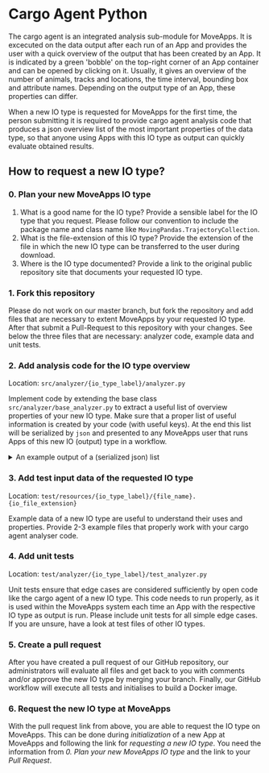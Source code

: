 # Cargo Agent Python

The cargo agent is an integrated analysis sub-module for MoveApps. It is excecuted on the data output after each run of an App and provides the user with a quick overview of the output that has been created by an App. It is indicated by a green 'bobble' on the top-right corner of an App container and can be opened by clicking on it. Usually, it gives an overview of the number of animals, tracks and locations, the time interval, bounding box and attribute names. Depending on the output type of an App, these properties can differ. 

When a new IO type is requested for MoveApps for the first time, the person submitting it is required to provide cargo agent analysis code that produces a json overview list of the most important properties of the data type, so that anyone using Apps with this IO type as output can quickly evaluate obtained results.

## How to request a new IO type?

### 0. Plan your new MoveApps IO type

1. What is a good name for the IO type?
Provide a sensible label for the IO type that you request. Please follow our convention to include the package name and class name like `MovingPandas.TrajectoryCollection`.
1. What is the file-extension of this IO type?
Provide the extension of the file in which the new IO type can be transferred to the user during download.
1. Where is the IO type documented?
Provide a link to the original public repository site that documents your requested IO type.

### 1. Fork this repository

Please do not work on our master branch, but fork the repository and add files that are necessary to extent MoveApps by your requested IO type. After that submit a Pull-Request to this repository with your changes. See below the three files that are necessary: analyzer code, example data and unit tests.

### 2. Add analysis code for the IO type overview

Location: `src/analyzer/{io_type_label}/analyzer.py`

Implement code by extending the base class `src/analyzer/base_analyzer.py` to extract a useful list of overview properties of your new IO type. Make sure that a proper list of useful information is created by your code (with useful keys). At the end this list will be serialized by `json` and presented to any MoveApps user that runs Apps of this new IO (output) type in a workflow.

<details>
    <summary>An example output of a (serialized json) list</summary>

    ```
    {
        "sensor_types":[
            "GPS"
        ],
        "taxa":[
            "Anser albifrons"
        ],
        "animals_total_number": 2,
        "animal_attributes":[
            "individual.local.identifier",
            "visible",
            "individual.id",
            "deployment.id",
            "tag.id",
            "study.id",
            "sensor.type.id",
            "tag.local.identifier",
            "individual.taxon.canonical.name",
            "study.name",
            "sensor.type",
            "sex",
            "taxon.canonical.name",
            "timestamp.start",
            "timestamp.end",
            "number.of.events",
            "number.of.deployments",
            "sensor.type.ids",
            "animalName"
        ],
        "positions_total_number":4653,
        "track_attributes":[
            "event.id",
            "timestamp",
            "location.long",
            "location.lat",
            "heading",
            "height.above.ellipsoid",
            "migration.stage",
            "migration.stage.standard"
        ],
        "timestamps_range":[
            "2013-09-30 08:30:48",
            "2014-10-25 08:30:44"
        ],
        "animal_names":[
            "2704",
            "2731"
        ],
        "positions_bounding_box":[
            {
                "min":6.2172,
                "max":39.4644,
                "_row":"coords.x1"
            },
            {
                "min":51.4005,
                "max":63.9659,
                "_row":"coords.x2"
            }
        ],
        "tracks_total_number":2,
        "projection":[
            "+proj=longlat +datum=WGS84 +no_defs"
        ],
        "track_names":[
            "X2704",
            "X2731"
        ],
        "number_positions_by_track":[
            {
                "positions_number":706,
                "animal":"X2704"
            },
            {
                "positions_number":3947,
                "animal":"X2731"
            }
        ]
    }
    ```
</details>

### 3. Add test input data of the requested IO type

Location: `test/resources/{io_type_label}/{file_name}.{io_file_extension}`

Example data of a new IO type are useful to understand their uses and properties. Provide 2-3 example files that properly work with your cargo agent analyser code.

### 4. Add unit tests

Location: `test/analyzer/{io_type_label}/test_analyzer.py`

Unit tests ensure that edge cases are considered sufficiently by open code like the cargo agent of a new IO type. This code needs to run properly, as it is used within the MoveApps system each time an App with the respective IO type as output is run. Please include unit tests for all simple edge cases. If you are unsure, have a look at test files of other IO types.

### 5. Create a pull request

After you have created a pull request of our GitHub repository, our administrators will evaluate all files and get back to you with comments and/or approve the new IO type by merging your branch. Finally, our GitHub workflow will execute all tests and initialises to build a Docker image.

### 6. Request the new IO type at MoveApps

With the pull request link from above, you are able to request the IO type on MoveApps. This can be done during _initialization_ of a new App at MoveApps and following the link for _requesting a new IO type_. You need the information from _0. Plan your new MoveApps IO type_ and the link to your _Pull Request_.
